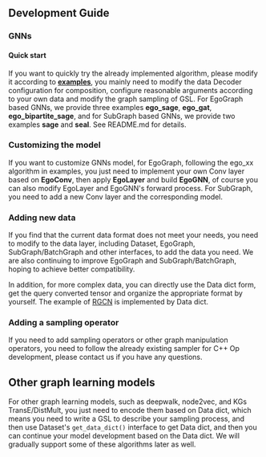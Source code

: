 ## Development Guide

### GNNs
#### Quick start
If you want to quickly try the already implemented algorithm, please modify it according to [**examples**](../../../../examples/tf), you mainly need to modify the data Decoder configuration for composition, configure reasonable arguments according to your own data and modify the graph sampling of GSL.  For EgoGraph based GNNs, we provide three examples **ego_sage**, **ego_gat**, **ego_bipartite_sage**, and for SubGraph based GNNs, we provide two examples **sage** and **seal**. See README.md for details.
​

### Customizing the model
If you want to customize GNNs model, for EgoGraph, following the ego_xx algorithm in examples, you just need to implement your own Conv layer based on **EgoConv**, then apply **EgoLayer** and build **EgoGNN**, of course you can also modify EgoLayer and EgoGNN's forward process.
For SubGraph, you need to add a new Conv layer and the corresponding model.
​

### Adding new data
If you find that the current data format does not meet your needs, you need to modify to the data layer, including Dataset, EgoGraph, SubGraph/BatchGraph and other interfaces, to add the data you need. We are also continuing to improve EgoGraph and SubGraph/BatchGraph, hoping to achieve better compatibility.

In addition, for more complex data, you can directly use the Data dict form, get the query converted tensor and organize the appropriate format by yourself. The example of [RGCN](../../../../examples/tf/ego_rgcn) is implemented by Data dict.
​
### Adding a sampling operator
If you need to add sampling operators or other graph manipulation operators, you need to follow the already existing sampler for C++ Op development, please contact us if you have any questions.

## Other graph learning models

For other graph learning models, such as deepwalk, node2vec, and KGs TransE/DistMult, you just need to encode them based on Data dict, which means you need to write a GSL to describe your sampling process, and then use Dataset's `get_data_dict()` interface to get Data dict, and then you can continue your model development based on the Data dict. We will gradually support some of these algorithms later as well.
​
